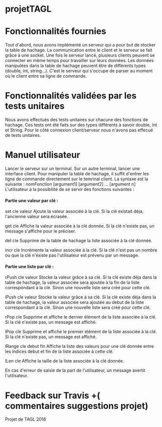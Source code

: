 # projetTAGL
# Fonctionnalités fournies
 Tout d'abord, nous avons implémenté un serveur qui a pour but de stocker la table de hachage. La communication entre le client et le serveur se fait grâce à une socket. 
 Une fois le serveur lancé, plusieurs clients peuvent se connecter en même temps pour travailler sur leurs données.
 Les données manipulées dans la table de hachage peuvent être de différents types (double, int, string...). C'est le serveur qui s'occupe de parser au moment où le client entre sa ligne de commande.
 
# Fonctionnalités validées par les tests unitaires
Nous avons effectués des tests unitaires sur chacune des fonctions de hachage. Ces tests ont été faits sur des types différents à savoir double, int et String.
Pour le côté connexion client/serveur nous n'avons pas effecué de tests unitaires.

# Manuel utilisateur
 Lancer le serveur sur un terminal.
 Sur un autre  terminal, lancer une interface client.
 Pour manipuler la table de hachage, il suffit d'entrer les ligne de commande directement sur le temrinal client.
 La syntaxe est la suivante : nomFonction [argument1] [argument2] ... [argument n]
 L'utilisateur a la possibilité de se servir des fonctions suivantes :
 
#### Partie une valeur par clé :
 
 set cle valeur
 Ajoute la valeur associée à la clé.
 Si la clé existait déja, l'ancienne valeur sera écrasée.
 
 get cle
 Affiche la valeur associée à la clé donnée.
 Si la clé n'existe pas, un message s'affiche pour le préciser.
 
 del cle
 Supprime de la table de hachage la liste associée à la clé donnée.
 
 incr cle
 Incrémente la valeur associée à la clé.
 Si la clé n'est pas un nombre ou que la clé n'existe pas l'utilisateur est prévenu par un message.
 
#### Partie une liste par clé :
 
 rPush cle valeur
 Stocke la valeur grâce à sa clé. 
 Si la clé existe déja dans la table de hachage, la valeur associée sera ajoutée à la fin de la liste correspondant à la clé.
 Sinon une nouvelle liste sera créé pour cette clé.
 
 lPush cle valeur
 Stocke la valeur grâce à sa clé. 
 Si la clé existe déja dans la table de hachage, la valeur associée sera ajoutée au debut de la liste correspondant à la clé.
 Sinon une nouvelle liste sera créé pour cette clé.
 
 rPop cle
 Supprime et affiche le dernier élément de la liste associée à la clé.
 Si la clé n'existe pas, un message est affiché.
 
 lPop cle
 Supprime et affiche le premier élément de la liste associée à la clé.
 Si la clé n'existe pas, un message est affiché.
 
 lRange cle debut fin
 Affiche la liste des valeurs pour une clé donnée entre les indices debut et fin de la liste associée à cette clé.
 
 lLen cle
 Affiche la taille de la liste associée à la clé donnée.
 
 En cas d'erreur de saisie de la part de l'utilisateur, un message avertit l'utilisateur.
 
 
# Feedback sur Travis +( commentaires suggestions projet)

Projet de TAGL 2016
